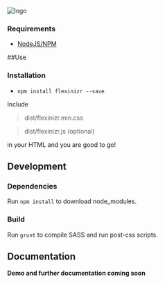 ![logo](http://flexinizr.io/logo.png)

### Requirements

* [NodeJS/NPM](http://nodejs.org)

##Use
### Installation

* `npm install flexinizr --save`

Include
> dist/flexinizr.min.css

> dist/flexinizr.js (optional)

in your HTML and you are good to go!

## Development

### Dependencies

Run `npm install` to download node_modules.

### Build

Run `grunt` to compile SASS and run post-css scripts.

## Documentation

**Demo and further documentation coming soon**
